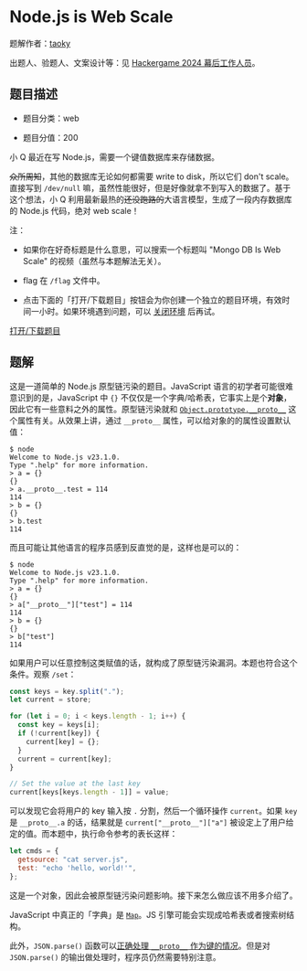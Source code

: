 # Node.js is Web Scale

题解作者：[taoky](https://github.com/taoky)

出题人、验题人、文案设计等：见 [Hackergame 2024 幕后工作人员](https://hack.lug.ustc.edu.cn/credits/)。

## 题目描述

- 题目分类：web

- 题目分值：200

小 Q 最近在写 Node.js，需要一个键值数据库来存储数据。

<del>众所周知</del>，其他的数据库无论如何都需要 write to disk，所以它们 don't scale。直接写到 `/dev/null` 嘛，虽然性能很好，但是好像就拿不到写入的数据了。基于这个想法，小 Q 利用最新最热的<del>还没跑路的</del>大语言模型，生成了一段内存数据库的 Node.js 代码，绝对 web scale！

注：

- 如果你在好奇标题是什么意思，可以搜索一个标题叫 "Mongo DB Is Web Scale" 的视频（虽然与本题解法无关）。

- flag 在 `/flag` 文件中。

- 点击下面的「打开/下载题目」按钮会为你创建一个独立的题目环境，有效时间一小时。如果环境遇到问题，可以 [关闭环境](https://chal03-manager.hack-challenge.lug.ustc.edu.cn/docker-manager/stop?{token}) 后再试。

[打开/下载题目](https://chal03-manager.hack-challenge.lug.ustc.edu.cn/docker-manager/start?{token})

## 题解

这是一道简单的 Node.js 原型链污染的题目。JavaScript 语言的初学者可能很难意识到的是，JavaScript 中 `{}` 不仅仅是一个字典/哈希表，它事实上是个**对象**，因此它有一些意料之外的属性。原型链污染就和 [`Object.prototype.__proto__`](https://developer.mozilla.org/en-US/docs/Web/JavaScript/Reference/Global_Objects/Object/proto) 这个属性有关。从效果上讲，通过 `__proto__` 属性，可以给对象的的属性设置默认值：

```console
$ node
Welcome to Node.js v23.1.0.
Type ".help" for more information.
> a = {}
{}
> a.__proto__.test = 114
114
> b = {}
{}
> b.test
114
```

而且可能让其他语言的程序员感到反直觉的是，这样也是可以的：

```console
$ node
Welcome to Node.js v23.1.0.
Type ".help" for more information.
> a = {}
{}
> a["__proto__"]["test"] = 114
114
> b = {}
{}
> b["test"]
114
```

如果用户可以任意控制这类赋值的话，就构成了原型链污染漏洞。本题也符合这个条件。观察 `/set`：

```js
const keys = key.split(".");
let current = store;

for (let i = 0; i < keys.length - 1; i++) {
  const key = keys[i];
  if (!current[key]) {
    current[key] = {};
  }
  current = current[key];
}

// Set the value at the last key
current[keys[keys.length - 1]] = value;
```

可以发现它会将用户的 key 输入按 `.` 分割，然后一个循环操作 `current`。如果 `key` 是 `__proto__.a` 的话，结果就是 `current["__proto__"]["a"]` 被设定上了用户给定的值。而本题中，执行命令参考的表长这样：

```js
let cmds = {
  getsource: "cat server.js",
  test: "echo 'hello, world!'",
};
```

这是一个对象，因此会被原型链污染问题影响。接下来怎么做应该不用多介绍了。

JavaScript 中真正的「字典」是 [`Map`](https://developer.mozilla.org/en-US/docs/Web/JavaScript/Reference/Global_Objects/Map)。JS 引擎可能会实现成哈希表或者搜索树结构。

此外，`JSON.parse()` 函数可以[正确处理 `__proto__` 作为键的情况](https://developer.mozilla.org/en-US/docs/Web/JavaScript/Reference/Operators/Object_initializer#object_literal_syntax_vs._json)。但是对 `JSON.parse()` 的输出做处理时，程序员仍然需要特别注意。

